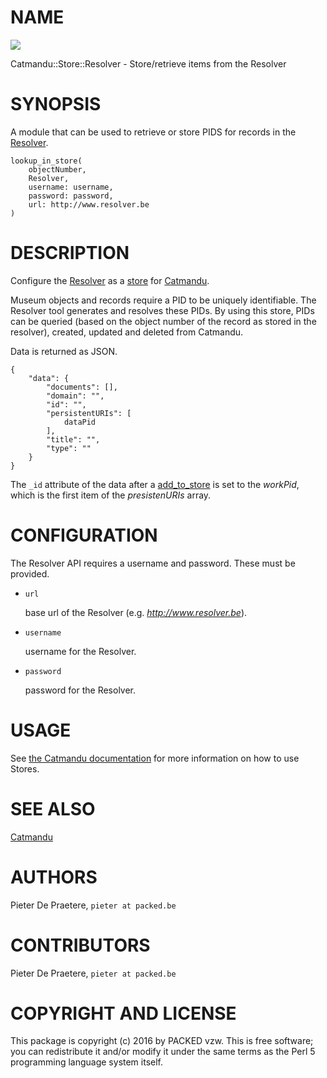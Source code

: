 # NAME

<div>
    <a href="https://travis-ci.org/PACKED-vzw/Catmandu-Store-Resolver"><img src="https://travis-ci.org/PACKED-vzw/Catmandu-Store-Resolver.svg?branch=master"></a>
</div>

Catmandu::Store::Resolver - Store/retrieve items from the Resolver

# SYNOPSIS

A module that can be used to retrieve or store PIDS for records in the [Resolver](https://github.com/PACKED-vzw/resolver).

    lookup_in_store(
        objectNumber,
        Resolver,
        username: username,
        password: password,
        url: http://www.resolver.be
    )

# DESCRIPTION

Configure the [Resolver](https://github.com/PACKED-vzw/resolver) as a [store](http://librecat.org/Catmandu/#stores) for [Catmandu](http://librecat.org/).

Museum objects and records require a PID to be uniquely identifiable. The Resolver tool
generates and resolves these PIDs. By using this store, PIDs can be queried (based on
the object number of the record as stored in the resolver), created, updated and deleted
from Catmandu.

Data is returned as JSON.

    {
        "data": {
            "documents": [],
            "domain": "",
            "id": "",
            "persistentURIs": [
                dataPid
            ],
            "title": "",
            "type": ""
        }
    }

The `_id` attribute of the data after a [add\_to\_store](https://metacpan.org/pod/Catmandu::Fix::add_to_store)
is set to the _workPid_, which is the first item of the _presistenURIs_ array.

# CONFIGURATION

The Resolver API requires a username and password. These must be provided.

- `url`

    base url of the Resolver (e.g. _http://www.resolver.be_).

- `username`

    username for the Resolver.

- `password`

    password for the Resolver.

# USAGE

See [the Catmandu documentation](http://librecat.org/Catmandu/#stores) for more information on how to use Stores.

# SEE ALSO

[Catmandu](https://metacpan.org/pod/Catmandu)

# AUTHORS

Pieter De Praetere, `pieter at packed.be`

# CONTRIBUTORS

Pieter De Praetere, `pieter at packed.be`

# COPYRIGHT AND LICENSE

This package is copyright (c) 2016 by PACKED vzw.
This is free software; you can redistribute it and/or modify it under the same terms as the Perl 5 programming language system itself.
